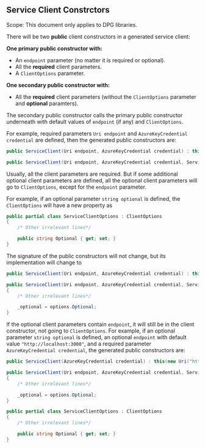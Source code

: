 ## Service Client Constrctors

Scope: This document only applies to DPG libraries.

There will be two **public** client constructors in a generated service client:

**One primary public constructor with:**
- An `endpoint` parameter (no matter it is required or optional).
- All the **required** client parameters.
- A `ClientOptions` parameter.

**One secondary public constructor with:**
- All the **required** client parameters (without the `ClientOptions` parameter and **optional** paramters).

The secondary public constructor calls the primary public constructor underneath with default values of `endpoint` (if any) and `ClientOptions`.

For example, required parameters `Uri endpoint` and `AzureKeyCredential credential` are defined, then the generated public constructors are:

```C#
public ServiceClient(Uri endpoint, AzureKeyCredential credential) : this(endpoint, credential, new ServiceClientOptions()) {}

public ServiceClient(Uri endpoint, AzureKeyCredential credential, ServiceClientOptions options) {}
```

Usually, all the client parameters are required. But if some additional optional client parameters are defined, all the optional client parameters will go to `ClientOptions`, except for the `endpoint` parameter.

For example, if an optional parameter `string optional` is defined, the `ClientOptions` will have a new property as

```C#
public partial class ServiceClientOptions : ClientOptions
{
    /* Other irrelevant lines*/

    public string Optional { get; set; }
}
```

The signature of the public constructors will not change, but its implementation will change to
```C#
public ServiceClient(Uri endpoint, AzureKeyCredential credential) : this(endpoint, credential, new ServiceClientOptions()) {}

public ServiceClient(Uri endpoint, AzureKeyCredential credential, ServiceClientOptions options)
{
    /* Other irrelevant lines*/

    _optional = options.Optional;
}
```

If the optional client parameters contain `endpoint`, it will still be in the client constructor, not going to `ClientOptions`. For example, if an optional parameter `string optional` is defined, an optional `endpoint` with default value `"http://localhost:3000"`, and a required parameter `AzureKeyCredential credential`, the generated public constructors are:

```C#
public ServiceClient(AzureKeyCredential credential) : this(new Uri("http://localhost:3000"), credential, new ServiceClientOptions()) {}

public ServiceClient(Uri endpoint, AzureKeyCredential credential, ServiceClientOptions options)
{
    /* Other irrelevant lines*/

    _optional = options.Optional;
}

public partial class ServiceClientOptions : ClientOptions
{
    /* Other irrelevant lines*/

    public string Optional { get; set; }
}
```